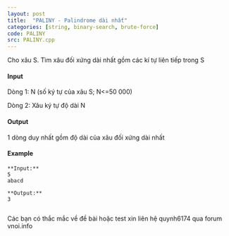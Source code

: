 ```yaml
---
layout: post
title:  "PALINY - Palindrome dài nhất"
categories: [string, binary-search, brute-force]
code: PALINY
src: PALINY.cpp
---
```




  


Cho xâu S. Tìm xâu đối xứng dài nhất gồm các kí tự liên tiếp trong S

#### Input

Dòng 1: N (số ký tự của xâu S; N<=50 000)

Dòng 2: Xâu ký tự độ dài N

#### Output

1 dòng duy nhất gồm độ dài của xâu đối xứng dài nhất

#### Example

```
**Input:**
5
abacd

**Output:**
3


```

Các bạn có thắc mắc về đề bài hoặc test xin liên hệ quynh6174 qua forum vnoi.info

<!--more-->

